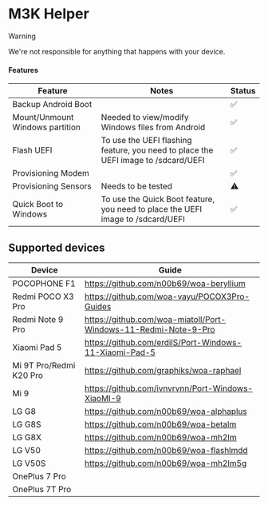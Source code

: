# M3K Helper

> [!WARNING]
> We're not responsible for anything that happens with your device.

#### Features

| Feature                         | Notes                                                                              | Status |
|---------------------------------|------------------------------------------------------------------------------------|--------|
| Backup Android Boot             |                                                                                    | ✅    |
| Mount/Unmount Windows partition | Needed to view/modify Windows files from Android                                   | ✅    |
| Flash UEFI                      | To use the UEFI flashing feature, you need to place the UEFI image to /sdcard/UEFI | ✅    |
| Provisioning Modem              |                                                                                    | ✅    |
| Provisioning Sensors            | Needs to be tested                                                                 | ⚠️    |
| Quick Boot to Windows           | To use the Quick Boot feature, you need to place the UEFI image to /sdcard/UEFI    | ✅    |

## Supported devices

| Device                  | Guide                                                             |
|-------------------------|-------------------------------------------------------------------|
| POCOPHONE F1            | <https://github.com/n00b69/woa-beryllium>                         |
| Redmi POCO X3 Pro       | <https://github.com/woa-vayu/POCOX3Pro-Guides>                    |
| Redmi Note 9 Pro        | <https://github.com/woa-miatoll/Port-Windows-11-Redmi-Note-9-Pro> |
| Xiaomi Pad 5            | <https://github.com/erdilS/Port-Windows-11-Xiaomi-Pad-5>          |
| Mi 9T Pro/Redmi K20 Pro | <https://github.com/graphiks/woa-raphael>                         |
| Mi 9                    | <https://github.com/ivnvrvnn/Port-Windows-XiaoMI-9>               |
| LG G8                   | <https://github.com/n00b69/woa-alphaplus>                         |
| LG G8S                  | <https://github.com/n00b69/woa-betalm>                            |
| LG G8X                  | <https://github.com/n00b69/woa-mh2lm>                             |
| LG V50                  | <https://github.com/n00b69/woa-flashlmdd>                         |
| LG V50S                 | <https://github.com/n00b69/woa-mh2lm5g>                           |
| OnePlus 7 Pro           |                                                                   |
| OnePlus 7T Pro          |                                                                   |
